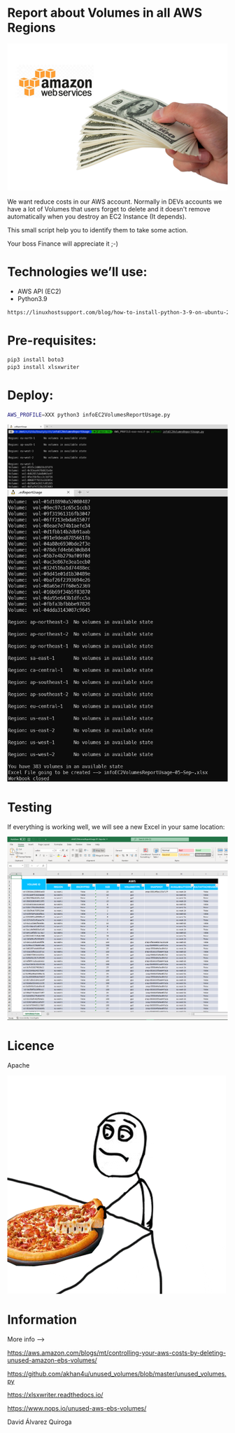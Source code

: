 # Report about Volumes in all AWS Regions


![Cost](/assets/aws-costs.jpg)

 We want reduce costs in our AWS account. Normally in DEVs accounts we have a lot of Volumes that users forget to delete and it doesn't remove automatically when you destroy an EC2 Instance (It depends).

This small script help you to identify them to take some action.

Your boss Finance will appreciate it ;-)

# Technologies we’ll use:

*  AWS API (EC2)
*  Python3.9


```bash
https://linuxhostsupport.com/blog/how-to-install-python-3-9-on-ubuntu-20-04/ (Google)
```

# Pre-requisites:
```bash
pip3 install boto3
pip3 install xlsxwriter
```

# Deploy:

```bash
AWS_PROFILE=XXX python3 infoEC2VolumesReportUsage.py
```

![Deploy](/assets/deploy1.PNG)
![Deploy](/assets/deploy2.PNG)



# Testing

If everything is working well, we will see a new Excel in your same location:

![Result](/assets/result.PNG)

# Licence

Apache

![Result](/assets/meme.gif)

# Information

More info --> 

https://aws.amazon.com/blogs/mt/controlling-your-aws-costs-by-deleting-unused-amazon-ebs-volumes/

https://github.com/akhan4u/unused_volumes/blob/master/unused_volumes.py


https://xlsxwriter.readthedocs.io/

https://www.nops.io/unused-aws-ebs-volumes/

David Álvarez Quiroga
